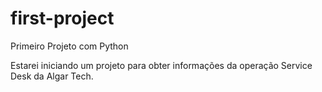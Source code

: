 # first-project
Primeiro Projeto com Python

Estarei iniciando um projeto para obter informações da operação Service  Desk da Algar Tech.
